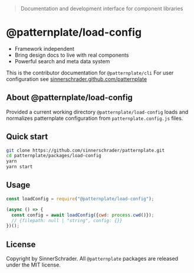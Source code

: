 > Documentation and development interface for component libraries

# @patternplate/load-config

* Framework independent
* Bring design docs to live with real components
* Powerful search and meta data system

This is the contributor documentation for `@patternplate/cli`
For user configuration see [sinnerschrader.github.com/patternplate](https://sinnerschrader.github.com/patternplate)

## About @patternplate/load-config

Provided a current working directory `@patternplate/load-config` loads and normalizes patternplate configuration from `patternplate.config.js` files.

## Quick start

```sh
git clone https://github.com/sinnerschrader/patternplate.git
cd patternplate/packages/load-config
yarn
yarn start
```

## Usage

```js
const loadConfig = require("@patternplate/load-config");

(async () => {
  const config = await loadConfig({cwd: process.cwd()});
  // {filepath: null | "string", config: {}}
})();
```

## License

Copyright by SinnerSchrader. All `@patternplate` packages are released under the MIT license.

